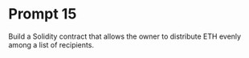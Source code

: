# Prompt 15
Build a Solidity contract that allows the owner to distribute ETH evenly among a list of recipients.